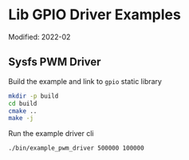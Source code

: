 # Lib GPIO Driver Examples

Modified: 2022-02

## Sysfs PWM Driver
Build the example and link to `gpio` static library
```bash
mkdir -p build
cd build
cmake ..
make -j
```

Run the example driver cli
```bash
./bin/example_pwm_driver 500000 100000
```